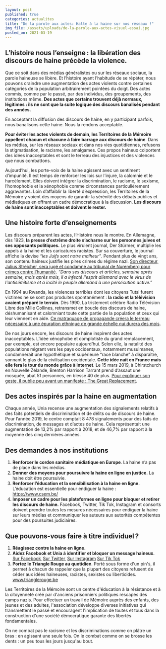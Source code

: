 ```yaml
---
layout: post
published: true
categories: actualites
title: "De la parole aux actes: Halte à la haine sur nos réseaux !"
img_file: /assets/uploads/de-la-parole-aux-actes-visuel-essai.jpg
posted_on: 2021-03-19
---
```

## L’histoire nous l’enseigne : la libération des discours de haine précède la violence.

Que ce soit dans des médias généralistes ou sur les réseaux sociaux, la parole haineuse se libère. Et l’histoire ayant l’habitude de se répéter, nous pouvons craindre une augmentation des actes violents contre certaines catégories de la population arbitrairement pointées du doigt. Des actes commis, comme par le passé, par des individus, des groupements, des institutions même. **Des actes que certains trouvent déjà normaux, légitimes : ils ne sont que la suite logique des discours banalisés pendant des années.**

En acceptant la diffusion des discours de haine, en y participant parfois, nous banalisons cette haine. Nous la rendons acceptable.

**Pour éviter les actes violents de demain, les Territoires de la Mémoire appellent chacun et chacune à faire barrage aux discours de haine**. Dans les médias, sur les réseaux sociaux et dans nos vies quotidiennes, refusons la stigmatisation, le racisme, les amalgames. Ces propos haineux colportent des idées inacceptables et sont le terreau des injustices et des violences que nous combattons.

Aujourd’hui, les porte-voix de la haine agissent avec un sentiment d’impunité. Il est temps de renforcer les lois sur l’injure, la calomnie et le harcèlement. Elles doivent intégrer la discrimination, le racisme, le sexisme, l’homophobie et la xénophobie comme circonstances particulièrement aggravantes. Loin d’affaiblir la liberté d’expression, les Territoires de la Mémoire y voient des moyens de garantir la sérénité des débats publics et médiatiques en offrant un cadre démocratique à la discussion. **Les discours de haine sont inacceptables et doivent le rester.**

## Une histoire forte d’enseignements

Les discours préparent les actes, l’Histoire nous le montre. En Allemagne, dès 1923, **la presse d’extrême droite s’acharne sur les personnes juives et ses opposants politiques.** Le plus virulent journal, Der Stürmer, multiplie les appels à la haine et les caricatures racistes. Sur sa couverture, le journal affiche la devise *“les Juifs sont notre malheur”*. Pendant plus de vingt ans, son contenu haineux justifie les pires crimes du régime nazi. [Son directeur, Julius Streicher, sera jugé et condamné au tribunal de Nuremberg pour crimes contre l’humanité](https://www.unicaen.fr/recherche/mrsh/crdfed/nuremberg/consult/Nuremberg/05/31e.xml/pm10011946?utm_source=sendinblue&utm_campaign=Communiqu_de_presse__paroles_de_haine&utm_medium=email)**.** *“Dans ses discours et articles, semaine après semaine, mois après mois, il a infecté l'esprit allemand avec le virus de l'antisémitisme et a incité le peuple allemand à une persécution active.”*

En 1994 au Rwanda, les violences terribles dont les citoyens Tutsi furent victimes ne se sont pas produites spontanément : **la radio et la télévision avaient préparé le terrain**. Dès 1990, La tristement célèbre Radio Télévision Libre des Mille Collines, retransmet en boucle des discours de haine, déshumanisant et calomniant toute cette partie de la population et ceux qui leur viennent en aide. [Ce matraquage de propagande créera le terreau nécessaire à une épuration ethnique de grande échelle qui durera des mois](http://descendresdanslatete.be/outil-pedagogique/medias-et-discriminations/medias-de-la-haine/?utm_source=sendinblue&utm_campaign=Communiqu_de_presse__paroles_de_haine&utm_medium=email).

De nos jours encore, les discours de haine inspirent des actes inacceptables. L’idée xénophobe et complotiste du grand remplacement, par exemple, est encore populaire aujourd’hui. Selon elle, la natalité des populations migrant vers les pays occidentaux, notamment musulmanes, condamnerait une hypothétique et supérieure “race blanche” à disparaître, sonnant le glas de la civilisation occidentale. **Cette idée nait en France mais elle fera le tour du monde grâce à internet**. Le 15 mars 2019, à Chirstchurch en Nouvelle Zélande, Brenton Harrison Tarrant prend d’assaut une mosquée, abat 51 personnes, en blesse 40 de plus. [Pour expliquer son geste, il publie peu avant un manifeste : The Great Replacement](https://www.rtbf.be/info/dossier/chroniques/detail_du-grand-remplacement-a-christchurch-quel-role-pour-les-medias-skes?id=10168462&utm_source=sendinblue&utm_campaign=Communiqu_de_presse__paroles_de_haine&utm_medium=email).

## Des actes inspirés par la haine en augmentation

Chaque année, Unia recense une augmentation des signalements relatifs à des faits potentiels de discrimination et de délits ou de discours de haine. Pour l’année 2019, le centre comptait 8 478 signalements pour des faits de discrimination, de messages et d’actes de haine. Cela représentait une augmentation de 13,2% par rapport à 2018, et de 46,7% par rapport à la moyenne des cinq dernières années.

## Des demandes à nos institutions

1. **Renforcer le cordon sanitaire médiatique en Europe**.
   La haine n’a pas de place dans les médias.
2. **Donner des moyens pour poursuivre la haine en ligne en justice.**
   La haine doit être poursuivie.
3. **Renforcer l’éducation et la sensibilisation à la haine en ligne.**
   L’éducation est essentielle pour endiguer la haine : <https://www.csem.be/>
4. **Imposer un cadre pour les plateformes en ligne pour bloquer et retirer les discours de haine.** Facebook, Twitter, Tik Tok, Instagram et consorts doivent prendre toutes les mesures nécessaires pour endiguer la haine sur leurs médias et communiquer les auteurs aux autorités compétentes pour des poursuites judiciaires.

## Que pouvons-vous faire à titre individuel ?

1. **Réagissez contre la haine en ligne.**
2. **Aidez Facebook et Unia à identifier et bloquer un message haineux.**
   [Sur Facebook ](https://www.unia.be/fr/domaines-daction/medias-et-internet/internet/que-faire-face-a-des-messages-de-haine-sur-les-reseaux-sociaux/signaler-des-messages-de-haine-a-facebook?utm_source=sendinblue&utm_campaign=Communiqu_de_presse__paroles_de_haine&utm_medium=email)
   [Sur Twitter ](https://www.unia.be/fr/domaines-daction/medias-et-internet/internet/que-faire-face-a-des-messages-de-haine-sur-les-reseaux-sociaux/signaler-des-messages-de-haine-a-twitter?utm_source=sendinblue&utm_campaign=Communiqu_de_presse__paroles_de_haine&utm_medium=email)
   [Sur Instagram](https://www.facebook.com/help/instagram/547601325292351?helpref=uf_permalink&utm_source=sendinblue&utm_campaign=Communiqu_de_presse__paroles_de_haine&utm_medium=email)
   [Sur Tik Tok](https://support.tiktok.com/fr)
3. **Portez le Triangle Rouge au quotidien**. Porté sous forme d'un pin's, il permet à chacun de rappeler que la plupart des citoyens refusent de céder aux idées haineuses, racistes, sexistes ou liberticides.
   www.trianglerouge.be

Les Territoires de la Mémoire sont un centre d'éducation à la résistance et à la citoyenneté créé par d'anciens prisonniers politiques rescapés des camps nazis. Pour effectuer un travail de Mémoire auprès des enfants, des jeunes et des adultes, l'association développe diverses initiatives qui transmettent le passé et encouragent l'implication de toutes et tous dans la construction d'une société démocratique garante des libertés fondamentales. 

On ne combat pas le racisme et les discriminations comme on plâtre un bras : en agissant une seule fois. On le combat comme on se brosse les dents : un peu tous les jours jusqu'au bout.